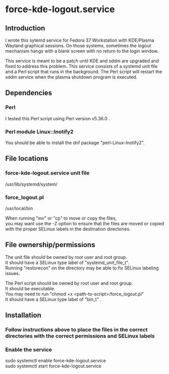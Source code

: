 # force-kde-logout.service

## Introduction
I wrote this sytemd service for Fedora 37 Workstation with KDE/Plasma Wayland graphical sessions.
On those systems, sometimes the logout mechanism hangs with a blank screen with no return to the login window.

This service is meant to be a patch until KDE and sddm are upgraded and fixed to address this problem.
This service consists of a systemd unit file and a Perl script that runs in the background.
The Perl script will restart the sddm service when the plasma shutdown program is executed.

## Dependencies

### Perl
I tested this Perl script using Perl version v5.36.0 .

### Perl module Linux::Inotify2
You should be able to install the dnf package "perl-Linux-Inotify2".

## File locations

### force-kde-logout.service unit file
/usr/lib/systemd/system/

### force\_logout.pl
/usr/local/bin

When running "mv" or "cp" to move or copy the files,   
you may want use the -Z option to ensure that the files are moved or copied  
with the proper SELinux labels in the destination directories.  

## File ownership/permissions

The unit file should be owned by root user and root group.  
It should have a SELinux type label of "systemd\_unit\_file\_t".  
Running "restorecon" on the directory may be able to fix SELinux labeling issues.  

The Perl script should be owned by root user and root group.  
It should be executable.  
You may need to run "chmod +x \<path-to-script\>/force\_logout.pl"  
It should have a SELinux type label of "bin\_t" .  

## Installation

### Follow instructions above to place the files in the correct directories with the correct permissions and SELinux labels  
### Enable the service  
sudo systemctl enable force-kde-logout.service  
sudo systemctl start force-kde-logout.service  

